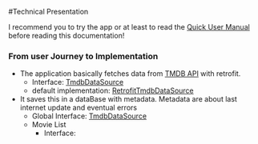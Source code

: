 #Technical Presentation

I recommend you to try the app or at least to read the [Quick User Manual](../manual/QuickUserManual.md) before reading this documentation!

### From user Journey to Implementation
* The application basically fetches data from [TMDB API](https://developers.themoviedb.org/3) with retrofit. 
  * Interface: [TmdbDataSource](../../data/src/main/java/eu/benayoun/androidmoviedatabase/data/source/network/TmdbDataSource.kt)
  * default implementation: [RetrofitTmdbDataSource](../../data/src/main/java/eu/benayoun/androidmoviedatabase/data/source/network/retrofit/RetrofitTmdbDataSource.kt)
* It saves this in a dataBase with metadata. Metadata are about last internet update and eventual errors
  * Global Interface: [TmdbDataSource](../../data/src/main/java/eu/benayoun/androidmoviedatabase/data/source/network/TmdbDataSource.kt)
  * Movie List
    * Interface: 